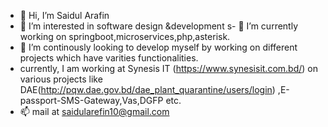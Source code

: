- 👋 Hi, I’m Saidul Arafin
- 👀 I’m interested in software design &development
s- 🌱 I’m currently working on springboot,microservices,php,asterisk.
- 💞 I’m continously looking to develop myself by working on different projects which have varities functionalities.
- currently, I am working at Synesis IT (https://www.synesisit.com.bd/) on various projects like DAE(http://pqw.dae.gov.bd/dae_plant_quarantine/users/login) ,E-passport-SMS-Gateway,Vas,DGFP etc.
- 📫 mail at saidularefin10@gmail.com

<!---
sadi10/sadi10 is a ✨ special ✨ repository because its `README.md` (this file) appears on your GitHub profile.
You can click the Preview link to take a look at your changes.
--->
